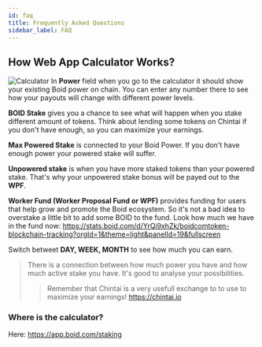 ```yaml
---
id: faq
title: Frequently Asked Questions
sidebar_label: FAQ
---
```

## How Web App Calculator Works?
![Calculator](/img/calculator_1.jpeg "Calculator")
In **Power** field when you go to the calculator it should show your existing Boid power on chain. You can enter any number there to see how your payouts will change with different power levels.

**BOID Stake**  gives you a chance to see what will happen when you stake different amount of tokens. Think about lending some tokens on Chintai if you don't have enough, so you can maximize your earnings.

**Max Powered Stake** is connected to your Boid Power. If you don't have enough power your powered stake will suffer.

**Unpowered stake** is when you have more staked tokens than your powered stake. That's why your unpowered stake bonus will be payed out to the **WPF**.

**Worker Fund (Worker Proposal Fund or WPF)** provides funding for users that help grow and promote the Boid ecosystem. So it's not a bad idea to overstake a little bit to add some BOID to the fund.
Look how much we have in the fund now: https://stats.boid.com/d/YrQi9xhZk/boidcomtoken-blockchain-tracking?orgId=1&theme=light&panelId=19&fullscreen

Switch betweet **DAY, WEEK, MONTH** to see how much you can earn.

> There is a connection between how much power you have and how much active stake you have. It's good to analyse your possibilities.
>> Remember that Chintai is a very usefull exchange to to use to maximize your earnings! https://chintai.io
### Where is the calculator?
Here: https://app.boid.com/staking